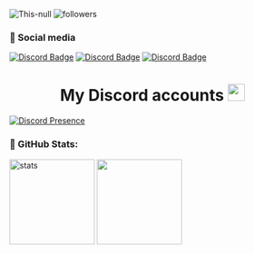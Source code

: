 <p align="center">
    <a href="https://github.com/Samark0%22%3E
        <img
            src="https://readme-typing-svg.herokuapp.com/?size=15&width=280&lines=Developed+By+$amark"
            alt="null Official"
        />
    </a>
</p>




<img src="https://komarev.com/ghpvc/?username=Samark0&label=Ziyaretçi%20Sayısı&color=552b75" alt="This-null" />
<img alt="followers" title="Github'dan Takip Et" src="https://img.shields.io/github/followers/Samark0?color=236ad3&labelColor=1155ba&style=for-the-badge&logo=github&label=follower"/></a>
<h3>🌟 Social media </h3>

[![Discord Badge](https://img.shields.io/badge/YouTube-ff0000.svg?&amp;style=for-the-badge&amp;logo=youtube&amp;logoColor=white)](https://www.youtube.com/channel/UCunYrE_euPVf2woRC2SQ-JQ)
[![Discord Badge](https://img.shields.io/badge/Github%20-171515.svg?&amp;style=for-the-badge&amp;logo=github&amp;logoColor=white)](https://github.com/Samark0)
[![Discord Badge](https://img.shields.io/badge/İnstagram%20-171515.svg?&amp;style=for-the-badge&amp;logo=instagram&amp;logoColor=white)](https://www.instagram.com/samark__919/v)

<h1 align="center"> My Discord accounts <img src="https://raw.githubusercontent.com/iampavangandhi/iampavangandhi/master/gifs/Hi.gif" width="30px"> </h1>

[![Discord Presence](https://lanyard-profile-readme.vercel.app/api/917083574899994674?hideDiscrim=true)](https://discord.com/users/917083574899994674)

<h3 align="left">🍒 GitHub Stats:</h3>
<p align="left">
   <img src="https://github-readme-stats.vercel.app/api?username=Samark0&count_private=true&show_icons=true&theme=midnight-purple&hide_border=true" width="%150" height="150px" alt="stats" />
   <img src="https://github-readme-stats.vercel.app/api/top-langs/?username=Samark0&layout=compact&show_icons=true&theme=midnight-purple&hide_border=true"width="%100" height="150px" />
